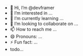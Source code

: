 - 👋 Hi, I’m @devframer
- 👀 I’m interested in ...
- 🌱 I’m currently learning ...
- 💞️ I’m looking to collaborate on ...
- 📫 How to reach me ...
- 😄 Pronouns: ...
- ⚡ Fun fact: ...
- todo...

<!---
devframer/devframer is a ✨ special ✨ repository because its `README.md` (this file) appears on your GitHub profile.
You can click the Preview link to take a look at your changes.
--->
